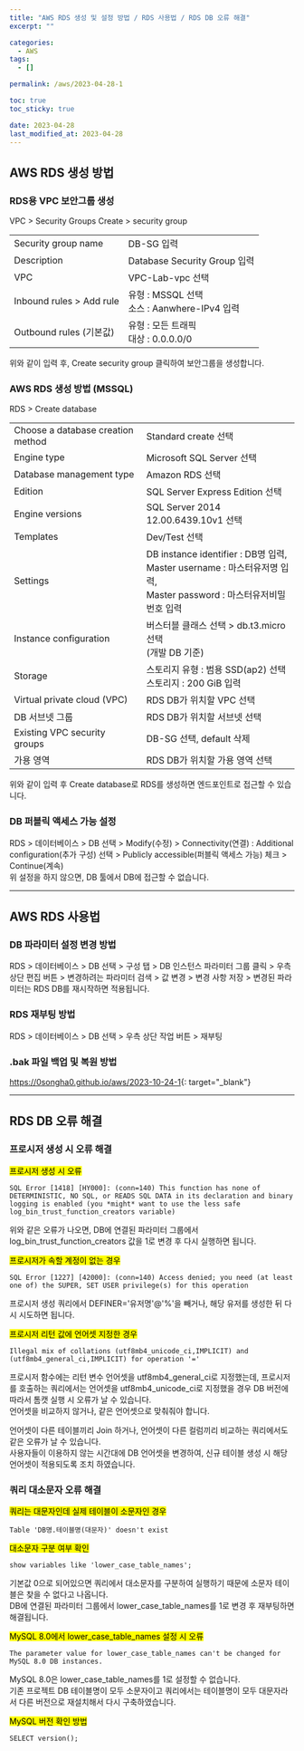 ```yaml
---
title: "AWS RDS 생성 및 설정 방법 / RDS 사용법 / RDS DB 오류 해결"
excerpt: ""

categories:
  - AWS
tags:
  - []

permalink: /aws/2023-04-28-1

toc: true
toc_sticky: true

date: 2023-04-28
last_modified_at: 2023-04-28
---
```


## AWS RDS 생성 방법

### RDS용 VPC 보안그룹 생성
VPC > Security Groups Create > security group
<table>
  <tbody>
    <tr>
      <td>Security group name</td>
      <td>DB-SG 입력</td>
    </tr>
    <tr>
      <td>Description</td>
      <td>Database Security Group 입력</td>
    </tr>
    <tr>
      <td>VPC</td>
      <td>VPC-Lab-vpc 선택</td>
    </tr>
    <tr>
      <td>Inbound rules &gt; Add rule</td>
      <td>유형 : MSSQL 선택<br>소스 : Aanwhere-IPv4 입력</td>
    </tr>
    <tr>
      <td>Outbound rules (기본값)</td>
      <td>유형 : 모든 트래픽<br>대상 : 0.0.0.0/0</td>
    </tr>
  </tbody>
</table>
위와 같이 입력 후, Create security group 클릭하여 보안그룹을 생성합니다.

### AWS RDS 생성 방법 (MSSQL)
RDS > Create database
<table>
  <tbody>
    <tr>
      <td>Choose a database creation method</td>
      <td>Standard create 선택</td>
    </tr>
    <tr>
      <td>Engine type</td>
      <td>Microsoft SQL Server 선택</td>
    </tr>
    <tr>
      <td>Database management type</td>
      <td>Amazon RDS 선택</td>
    </tr>
    <tr>
      <td>Edition</td>
      <td>SQL Server Express Edition 선택</td>
    </tr>
    <tr>
      <td>Engine versions</td>
      <td>SQL Server 2014 12.00.6439.10v1 선택</td>
    </tr>
    <tr>
      <td>Templates</td>
      <td>Dev/Test 선택</td>
    </tr>
    <tr>
      <td>Settings</td>
      <td>DB instance identifier : DB명 입력,<br>Master username : 마스터유저명 입력,<br>Master password : 마스터유저비밀번호 입력</td>
    </tr>
    <tr>
      <td>Instance configuration</td>
      <td>버스터블 클래스 선택 &gt; db.t3.micro 선택<br>(개발 DB 기준)</td>
    </tr>
    <tr>
      <td>Storage</td>
      <td>스토리지 유형 : 범용 SSD(ap2) 선택<br>스토리지 : 200 GiB 입력</td>
    </tr>
    <tr>
      <td>Virtual private cloud (VPC)</td>
      <td>RDS DB가 위치할 VPC 선택</td>
    </tr>
    <tr>
      <td>DB 서브넷 그룹</td>
      <td>RDS DB가 위치할 서브넷 선택</td>
    </tr>
    <tr>
      <td>Existing VPC security groups</td>
      <td>DB-SG 선택, default 삭제</td>
    </tr>
    <tr>
      <td>가용 영역</td>
      <td>RDS DB가 위치할 가용 영역 선택</td>
    </tr>
  </tbody>
</table>
위와 같이 입력 후 Create database로 RDS를 생성하면 엔드포인트로 접근할 수 있습니다.

### DB 퍼블릭 액세스 가능 설정
RDS > 데이터베이스 > DB 선택 > Modify(수정) > Connectivity(연결) : Additional configuration(추가 구성) 선택 > Publicly accessible(퍼블릭 액세스 가능) 체크 > Continue(계속)  
위 설정을 하지 않으면, DB 툴에서 DB에 접근할 수 없습니다.

---

## AWS RDS 사용법

### DB 파라미터 설정 변경 방법
RDS > 데이터베이스 > DB 선택 > 구성 탭 > DB 인스턴스 파라미터 그룹 클릭 > 우측 상단 편집 버튼 > 변경하려는 파라미터 검색 > 값 변경 > 변경 사항 저장 > 변경된 파라미터는 RDS DB를 재시작하면 적용됩니다.

### RDS 재부팅 방법
RDS > 데이터베이스 > DB 선택 > 우측 상단 작업 버튼 > 재부팅

### .bak 파일 백업 및 복원 방법
<https://0songha0.github.io/aws/2023-10-24-1>{: target="_blank"}

---

## RDS DB 오류 해결

### 프로시저 생성 시 오류 해결

<mark>프로시저 생성 시 오류</mark>
```
SQL Error [1418] [HY000]: (conn=140) This function has none of DETERMINISTIC, NO SQL, or READS SQL DATA in its declaration and binary logging is enabled (you *might* want to use the less safe log_bin_trust_function_creators variable)
```
위와 같은 오류가 나오면, DB에 연결된 파라미터 그룹에서 log_bin_trust_function_creators 값을 1로 변경 후 다시 실행하면 됩니다.

<mark>프로시저가 속할 계정이 없는 경우</mark>
```
SQL Error [1227] [42000]: (conn=140) Access denied; you need (at least one of) the SUPER, SET USER privilege(s) for this operation
```
프로시저 생성 쿼리에서 DEFINER='유저명'@'%'을 빼거나, 해당 유저를 생성한 뒤 다시 시도하면 됩니다.

<mark>프로시저 리턴 값에 언어셋 지정한 경우</mark>
```
Illegal mix of collations (utf8mb4_unicode_ci,IMPLICIT) and (utf8mb4_general_ci,IMPLICIT) for operation '='
```
프로시저 함수에는 리턴 변수 언어셋을 utf8mb4_general_ci로 지정했는데, 프로시저를 호출하는 쿼리에서는 언어셋을 utf8mb4_unicode_ci로 지정했을 경우 DB 버전에 따라서 톰캣 실행 시 오류가 날 수 있습니다.  
언어셋을 비교하지 않거나, 같은 언어셋으로 맞춰줘야 합니다.

언어셋이 다른 테이블끼리 Join 하거나, 언어셋이 다른 컬럼끼리 비교하는 쿼리에서도 같은 오류가 날 수 있습니다.  
사용자들이 이용하지 않는 시간대에 DB 언어셋을 변경하여, 신규 테이블 생성 시 해당 언어셋이 적용되도록 조치 하였습니다.

### 쿼리 대소문자 오류 해결
<mark>쿼리는 대문자인데 실제 테이블이 소문자인 경우</mark>
```
Table 'DB명.테이블명(대문자)' doesn't exist
```

<mark>대소문자 구분 여부 확인</mark>
```
show variables like 'lower_case_table_names';
```
기본값 0으로 되어있으면 쿼리에서 대소문자를 구분하여 실행하기 때문에 소문자 테이블은 찾을 수 없다고 나옵니다.  
DB에 연결된 파라미터 그룹에서 lower_case_table_names를 1로 변경 후 재부팅하면 해결됩니다.

<mark>MySQL 8.0에서 lower_case_table_names 설정 시 오류</mark>
```
The parameter value for lower_case_table_names can't be changed for MySQL 8.0 DB instances.
```
MySQL 8.0은 lower_case_table_names를 1로 설정할 수 없습니다.  
기존 프로젝트 DB 테이블명이 모두 소문자이고 쿼리에서는 테이블명이 모두 대문자라서 다른 버전으로 재설치해서 다시 구축하였습니다.

<mark>MySQL 버전 확인 방법</mark>
```
SELECT version();
```